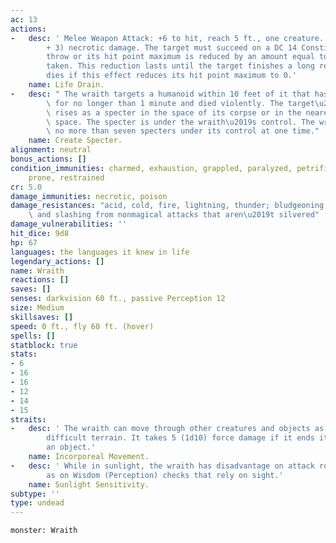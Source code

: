 ```yaml
---
ac: 13
actions:
-   desc: ' Melee Weapon Attack: +6 to hit, reach 5 ft., one creature. Hit: 21 (4d8
        + 3) necrotic damage. The target must succeed on a DC 14 Constitution saving
        throw or its hit point maximum is reduced by an amount equal to the damage
        taken. This reduction lasts until the target finishes a long rest. The target
        dies if this effect reduces its hit point maximum to 0.'
    name: Life Drain.
-   desc: " The wraith targets a humanoid within 10 feet of it that has been dead\
        \ for no longer than 1 minute and died violently. The target\u2019s spirit\
        \ rises as a specter in the space of its corpse or in the nearest unoccupied\
        \ space. The specter is under the wraith\u2019s control. The wraith can have\
        \ no more than seven specters under its control at one time."
    name: Create Specter.
alignment: neutral
bonus_actions: []
condition_immunities: charmed, exhaustion, grappled, paralyzed, petrified, poisoned,
    prone, restrained
cr: 5.0
damage_immunities: necrotic, poison
damage_resistances: "acid, cold, fire, lightning, thunder; bludgeoning, piercing,\
    \ and slashing from nonmagical attacks that aren\u2019t silvered"
damage_vulnerabilities: ''
hit_dice: 9d8
hp: 67
languages: the languages it knew in life
legendary_actions: []
name: Wraith
reactions: []
saves: []
senses: darkvision 60 ft., passive Perception 12
size: Medium
skillsaves: []
speed: 0 ft., fly 60 ft. (hover)
spells: []
statblock: true
stats:
- 6
- 16
- 16
- 12
- 14
- 15
straits:
-   desc: ' The wraith can move through other creatures and objects as if they were
        difficult terrain. It takes 5 (1d10) force damage if it ends its turn inside
        an object.'
    name: Incorporeal Movement.
-   desc: ' While in sunlight, the wraith has disadvantage on attack rolls, as well
        as on Wisdom (Perception) checks that rely on sight.'
    name: Sunlight Sensitivity.
subtype: ''
type: undead
---
```

```statblock
monster: Wraith
```